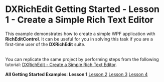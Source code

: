 # DXRichEdit Getting Started - Lesson 1 - Create a Simple Rich Text Editor


<p>This example demonstrates how to create a simple WPF application with <strong>RichEditControl</strong>. It can be useful for you in solving this task if you are a first-time user of the <strong>DXRichEdit</strong> suite.<br><br></p>
<p>You can replicate the same project by performing steps from the following tutorial: <a href="http://help.devexpress.com/#WPF/CustomDocument8832">DXRichEdit - Create a Simple Rich Text Editor</a>.</p>
<p><strong>All Getting Started Examples</strong>: <strong>Lesson 1</strong> <a href="https://www.devexpress.com/Support/Center/p/E2587">Lesson 2</a> <a href="https://www.devexpress.com/Support/Center/p/E2588">Lesson 3</a> <a href="https://www.devexpress.com/Support/Center/p/E2593">Lesson 4</a></p>

<br/>



